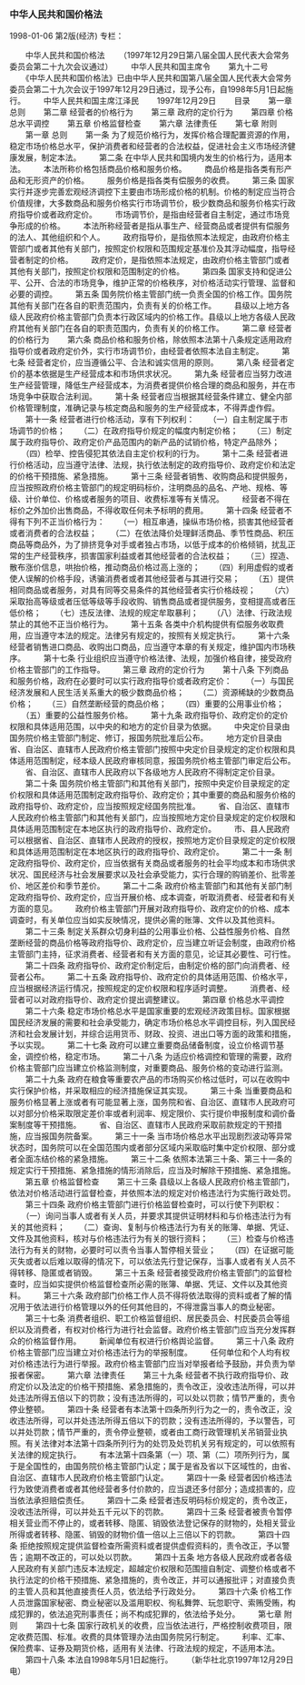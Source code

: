 ### 中华人民共和国价格法

1998-01-06
第2版(经济)
专栏：

　　中华人民共和国价格法
　　（1997年12月29日第八届全国人民代表大会常务委员会第二十九次会议通过）
　　中华人民共和国主席令
　　第九十二号
　　《中华人民共和国价格法》已由中华人民共和国第八届全国人民代表大会常务委员会第二十九次会议于1997年12月29日通过，现予公布，自1998年5月1日起施行。
　　中华人民共和国主席江泽民
　　1997年12月29日
　　目录
　　第一章  总则
　　第二章  经营者的价格行为
　　第三章  政府的定价行为
　　第四章  价格总水平调控
　　第五章  价格监督检查
　　第六章  法律责任
　　第七章  附则
　　第一章  总则
　　第一条  为了规范价格行为，发挥价格合理配置资源的作用，稳定市场价格总水平，保护消费者和经营者的合法权益，促进社会主义市场经济健康发展，制定本法。
　　第二条  在中华人民共和国境内发生的价格行为，适用本法。
　　本法所称价格包括商品价格和服务价格。
　　商品价格是指各类有形产品和无形资产的价格。
　　服务价格是指各类有偿服务的收费。
　　第三条  国家实行并逐步完善宏观经济调控下主要由市场形成价格的机制。价格的制定应当符合价值规律，大多数商品和服务价格实行市场调节价，极少数商品和服务价格实行政府指导价或者政府定价。
　　市场调节价，是指由经营者自主制定，通过市场竞争形成的价格。
　　本法所称经营者是指从事生产、经营商品或者提供有偿服务的法人、其他组织和个人。
　　政府指导价，是指依照本法规定，由政府价格主管部门或者其他有关部门，按照定价权限和范围规定基准价及其浮动幅度，指导经营者制定的价格。
　　政府定价，是指依照本法规定，由政府价格主管部门或者其他有关部门，按照定价权限和范围制定的价格。
　　第四条  国家支持和促进公平、公开、合法的市场竞争，维护正常的价格秩序，对价格活动实行管理、监督和必要的调控。
　　第五条  国务院价格主管部门统一负责全国的价格工作。国务院其他有关部门在各自的职责范围内，负责有关的价格工作。
　　县级以上地方各级人民政府价格主管部门负责本行政区域内的价格工作。县级以上地方各级人民政府其他有关部门在各自的职责范围内，负责有关的价格工作。
　　第二章  经营者的价格行为
　　第六条  商品价格和服务价格，除依照本法第十八条规定适用政府指导价或者政府定价外，实行市场调节价，由经营者依照本法自主制定。
　　第七条  经营者定价，应当遵循公平、合法和诚实信用的原则。
　　第八条  经营者定价的基本依据是生产经营成本和市场供求状况。
　　第九条  经营者应当努力改进生产经营管理，降低生产经营成本，为消费者提供价格合理的商品和服务，并在市场竞争中获取合法利润。
　　第十条  经营者应当根据其经营条件建立、健全内部价格管理制度，准确记录与核定商品和服务的生产经营成本，不得弄虚作假。
　　第十一条  经营者进行价格活动，享有下列权利：
　　（一）自主制定属于市场调节的价格；
　　（二）在政府指导价规定的幅度内制定价格；
　　（三）制定属于政府指导价、政府定价产品范围内的新产品的试销价格，特定产品除外；
　　（四）检举、控告侵犯其依法自主定价权利的行为。
　　第十二条  经营者进行价格活动，应当遵守法律、法规，执行依法制定的政府指导价、政府定价和法定的价格干预措施、紧急措施。
　　第十三条  经营者销售、收购商品和提供服务，应当按照政府价格主管部门的规定明码标价，注明商品的品名、产地、规格、等级、计价单位、价格或者服务的项目、收费标准等有关情况。
　　经营者不得在标价之外加价出售商品，不得收取任何未予标明的费用。
　　第十四条  经营者不得有下列不正当价格行为：
　　（一）相互串通，操纵市场价格，损害其他经营者或者消费者的合法权益；
　　（二）在依法降价处理鲜活商品、季节性商品、积压商品等商品外，为了排挤竞争对手或者独占市场，以低于成本的价格倾销，扰乱正常的生产经营秩序，损害国家利益或者其他经营者的合法权益；
　　（三）捏造、散布涨价信息，哄抬价格，推动商品价格过高上涨的；
　　（四）利用虚假的或者使人误解的价格手段，诱骗消费者或者其他经营者与其进行交易；
　　（五）提供相同商品或者服务，对具有同等交易条件的其他经营者实行价格歧视；
　　（六）采取抬高等级或者压低等级等手段收购、销售商品或者提供服务，变相提高或者压低价格；
　　（七）违反法律、法规的规定牟取暴利；
　　（八）法律、行政法规禁止的其他不正当价格行为。
　　第十五条  各类中介机构提供有偿服务收取费用，应当遵守本法的规定。法律另有规定的，按照有关规定执行。
　　第十六条  经营者销售进口商品、收购出口商品，应当遵守本章的有关规定，维护国内市场秩序。
　　第十七条  行业组织应当遵守价格法律、法规，加强价格自律，接受政府价格主管部门的工作指导。
　　第三章  政府的定价行为
　　第十八条  下列商品和服务价格，政府在必要时可以实行政府指导价或者政府定价：
　　（一）与国民经济发展和人民生活关系重大的极少数商品价格；
　　（二）资源稀缺的少数商品价格；
　　（三）自然垄断经营的商品价格；
　　（四）重要的公用事业价格；
　　（五）重要的公益性服务价格。
　　第十九条  政府指导价、政府定价的定价权限和具体适用范围，以中央的和地方的定价目录为依据。
　　中央定价目录由国务院价格主管部门制定、修订，报国务院批准后公布。
　　地方定价目录由省、自治区、直辖市人民政府价格主管部门按照中央定价目录规定的定价权限和具体适用范围制定，经本级人民政府审核同意，报国务院价格主管部门审定后公布。
　　省、自治区、直辖市人民政府以下各级地方人民政府不得制定定价目录。
　　第二十条  国务院价格主管部门和其他有关部门，按照中央定价目录规定的定价权限和具体适用范围制定政府指导价、政府定价；其中重要的商品和服务价格的政府指导价、政府定价，应当按照规定经国务院批准。
　　省、自治区、直辖市人民政府价格主管部门和其他有关部门，应当按照地方定价目录规定的定价权限和具体适用范围制定在本地区执行的政府指导价、政府定价。
　　市、县人民政府可以根据省、自治区、直辖市人民政府的授权，按照地方定价目录规定的定价权限和具体适用范围制定在本地区执行的政府指导价、政府定价。
　　第二十一条  制定政府指导价、政府定价，应当依据有关商品或者服务的社会平均成本和市场供求状况、国民经济与社会发展要求以及社会承受能力，实行合理的购销差价、批零差价、地区差价和季节差价。
　　第二十二条  政府价格主管部门和其他有关部门制定政府指导价、政府定价，应当开展价格、成本调查，听取消费者、经营者和有关方面的意见。
　　政府价格主管部门开展对政府指导价、政府定价的价格、成本调查时，有关单位应当如实反映情况，提供必需的账簿、文件以及其他资料。
　　第二十三条  制定关系群众切身利益的公用事业价格、公益性服务价格、自然垄断经营的商品价格等政府指导价、政府定价，应当建立听证会制度，由政府价格主管部门主持，征求消费者、经营者和有关方面的意见，论证其必要性、可行性。
　　第二十四条  政府指导价、政府定价制定后，由制定价格的部门向消费者、经营者公布。
　　第二十五条  政府指导价、政府定价的具体适用范围、价格水平，应当根据经济运行情况，按照规定的定价权限和程序适时调整。
　　消费者、经营者可以对政府指导价、政府定价提出调整建议。
　　第四章  价格总水平调控
　　第二十六条  稳定市场价格总水平是国家重要的宏观经济政策目标。国家根据国民经济发展的需要和社会承受能力，确定市场价格总水平调控目标，列入国民经济和社会发展计划，并综合运用货币、财政、投资、进出口等方面的政策和措施，予以实现。
　　第二十七条  政府可以建立重要商品储备制度，设立价格调节基金，调控价格，稳定市场。
　　第二十八条  为适应价格调控和管理的需要，政府价格主管部门应当建立价格监测制度，对重要商品、服务价格的变动进行监测。
　　第二十九条  政府在粮食等重要农产品的市场购买价格过低时，可以在收购中实行保护价格，并采取相应的经济措施保证其实现。
　　第三十条  当重要商品和服务价格显著上涨或者有可能显著上涨，国务院和省、自治区、直辖市人民政府可以对部分价格采取限定差价率或者利润率、规定限价、实行提价申报制度和调价备案制度等干预措施。
　　省、自治区、直辖市人民政府采取前款规定的干预措施，应当报国务院备案。
　　第三十一条  当市场价格总水平出现剧烈波动等异常状态时，国务院可以在全国范围内或者部分区域内采取临时集中定价权限、部分或者全面冻结价格的紧急措施。
　　第三十二条  依照本法第三十条、第三十一条的规定实行干预措施、紧急措施的情形消除后，应当及时解除干预措施、紧急措施。
　　第五章  价格监督检查
　　第三十三条  县级以上各级人民政府价格主管部门，依法对价格活动进行监督检查，并依照本法的规定对价格违法行为实施行政处罚。
　　第三十四条  政府价格主管部门进行价格监督检查时，可以行使下列职权：
　　（一）询问当事人或者有关人员，并要求其提供证明材料和与价格违法行为有关的其他资料；
　　（二）查询、复制与价格违法行为有关的账簿、单据、凭证、文件及其他资料，核对与价格违法行为有关的银行资料；
　　（三）检查与价格违法行为有关的财物，必要时可以责令当事人暂停相关营业；
　　（四）在证据可能灭失或者以后难以取得的情况下，可以依法先行登记保存，当事人或者有关人员不得转移、隐匿或者销毁。
　　第三十五条  经营者接受政府价格主管部门的监督检查时，应当如实提供价格监督检查所必需的账簿、单据、凭证、文件以及其他资料。
　　第三十六条  政府部门价格工作人员不得将依法取得的资料或者了解的情况用于依法进行价格管理以外的任何其他目的，不得泄露当事人的商业秘密。
　　第三十七条  消费者组织、职工价格监督组织、居民委员会、村民委员会等组织以及消费者，有权对价格行为进行社会监督。政府价格主管部门应当充分发挥群众的价格监督作用。
　　新闻单位有权进行价格舆论监督。
　　第三十八条  政府价格主管部门应当建立对价格违法行为的举报制度。
　　任何单位和个人均有权对价格违法行为进行举报。政府价格主管部门应当对举报者给予鼓励，并负责为举报者保密。
　　第六章  法律责任
　　第三十九条  经营者不执行政府指导价、政府定价以及法定的价格干预措施、紧急措施的，责令改正，没收违法所得，可以并处违法所得五倍以下的罚款；没有违法所得的，可以处以罚款；情节严重的，责令停业整顿。
　　第四十条  经营者有本法第十四条所列行为之一的，责令改正，没收违法所得，可以并处违法所得五倍以下的罚款；没有违法所得的，予以警告，可以并处罚款；情节严重的，责令停业整顿，或者由工商行政管理机关吊销营业执照。有关法律对本法第十四条所列行为的处罚及处罚机关另有规定的，可以依照有关法律的规定执行。
　　有本法第十四条第（一）项、第（二）项所列行为，属于是全国性的，由国务院价格主管部门认定；属于是省及省以下区域性的，由省、自治区、直辖市人民政府价格主管部门认定。
　　第四十一条  经营者因价格违法行为致使消费者或者其他经营者多付价款的，应当退还多付部分；造成损害的，应当依法承担赔偿责任。
　　第四十二条  经营者违反明码标价规定的，责令改正，没收违法所得，可以并处五千元以下的罚款。
　　第四十三条  经营者被责令暂停相关营业而不停止的，或者转移、隐匿、销毁依法登记保存的财物的，处相关营业所得或者转移、隐匿、销毁的财物价值一倍以上三倍以下的罚款。
　　第四十四条  拒绝按照规定提供监督检查所需资料或者提供虚假资料的，责令改正，予以警告；逾期不改正的，可以处以罚款。
　　第四十五条  地方各级人民政府或者各级人民政府有关部门违反本法规定，超越定价权限和范围擅自制定、调整价格或者不执行法定的价格干预措施、紧急措施的，责令改正，并可以通报批评；对直接负责的主管人员和其他直接责任人员，依法给予行政处分。
　　第四十六条  价格工作人员泄露国家秘密、商业秘密以及滥用职权、徇私舞弊、玩忽职守、索贿受贿，构成犯罪的，依法追究刑事责任；尚不构成犯罪的，依法给予处分。
　　第七章  附则
　　第四十七条  国家行政机关的收费，应当依法进行，严格控制收费项目，限定收费范围、标准。收费的具体管理办法由国务院另行制定。
　　利率、汇率、保险费率、证券及期货价格，适用有关法律、行政法规的规定，不适用本法。
　　第四十八条  本法自1998年5月1日起施行。
　　（新华社北京1997年12月29日电）
